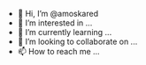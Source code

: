 - 👋 Hi, I’m @amoskared
- 👀 I’m interested in ...
- 🌱 I’m currently learning ...
- 💞️ I’m looking to collaborate on ...
- 📫 How to reach me ...

<!---
amoskared/amoskared is a ✨ special ✨ repository because its `README.md` (this file) appears on your GitHub profile.
You can click the Preview link to take a look at your changes.
--->
